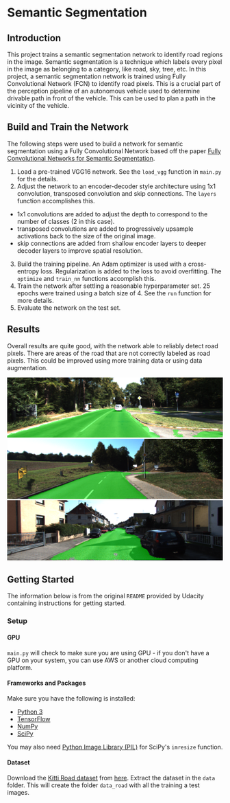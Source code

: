 # Semantic Segmentation

## Introduction

This project trains a semantic segmentation network to identify road regions in the image. Semantic segmentation is a technique which labels every pixel in the image as belonging to a category, like road, sky, tree, etc. In this project, a semantic segmentation network is trained using Fully Convolutional Network (FCN) to identify road pixels. This is a crucial part of the perception pipeline of an autonomous vehicle used to determine drivable path in front of the vehicle. This can be used to plan a path in the vicinity of the vehicle.

## Build and Train the Network

The following steps were used to build a network for semantic segmentation using a Fully Convolutional Network based off the paper [Fully Convolutional Networks for Semantic Segmentation](https://arxiv.org/pdf/1605.06211.pdf).

1. Load a pre-trained VGG16 network. See the `load_vgg` function in `main.py` for the details.
2. Adjust the network to an encoder-decoder style architecture using 1x1 convolution, transposed convolution and skip connections. The `layers` function accomplishes this.
  * 1x1 convolutions are added to adjust the depth to correspond to the number of classes (2 in this case).
  * transposed convolutions are added to progressively upsample activations back to the size of the original image.
  * skip connections are added from shallow encoder layers to deeper decoder layers to improve spatial resolution.

3. Build the training pipeline. An Adam optimizer is used with a cross-entropy loss. Regularization is added to the loss to avoid overfitting. The `optimize` and `train_nn` functions accomplish this.
4. Train the network after settling a reasonable hyperparameter set. 25 epochs were trained using a batch size of 4. See the `run` function for more details.
5. Evaluate the network on the test set.

## Results

Overall results are quite good, with the network able to reliably detect road pixels. There are areas of the road that are not correctly labeled as road pixels. This could be improved using more training data or using data augmentation.

![Sample1](./runs/1554646085.5674303/um_000006.png)
![Sample2](./runs/1554646085.5674303/um_000085.png)
![Sample3](./runs/1554646085.5674303/uu_000014.png)

## Getting Started

The information below is from the original `README` provided by Udacity containing instructions for getting started.

### Setup

#### GPU

`main.py` will check to make sure you are using GPU - if you don't have a GPU on your system, you can use AWS or another cloud computing platform.

#### Frameworks and Packages

Make sure you have the following is installed:

- [Python 3](https://www.python.org/)
- [TensorFlow](https://www.tensorflow.org/)
- [NumPy](http://www.numpy.org/)
- [SciPy](https://www.scipy.org/)

You may also need [Python Image Library (PIL)](https://pillow.readthedocs.io/) for SciPy's `imresize` function.

#### Dataset

Download the [Kitti Road dataset](http://www.cvlibs.net/datasets/kitti/eval_road.php) from [here](http://www.cvlibs.net/download.php?file=data_road.zip).  Extract the dataset in the `data` folder.  This will create the folder `data_road` with all the training a test images.
